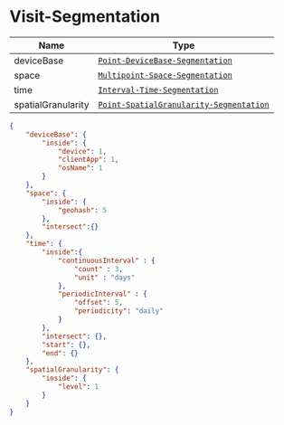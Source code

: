 # Visit-Segmentation

Name        |Type      
------------|----------
deviceBase | [`Point-DeviceBase-Segmentation`](/api/reference/data-modelsata-models/g-d-segmentation/point-device-base.md) 
space | [`Multipoint-Space-Segmentation`](/api/reference/data-modelsata-models/g-d-segmentation/multipoint-space.md) 
time | [`Interval-Time-Segmentation`](/api/reference/data-modelsata-models/g-d-segmentation/interval-time.md) 
spatialGranularity | [`Point-SpatialGranularity-Segmentation`](/api/reference/data-modelsata-models/g-d-segmentation/point-spatial-granularity.md) 

```json
{  
    "deviceBase": {
        "inside": {
            "device": 1,
            "clientApp": 1,
            "osName": 1
        }
    },
    "space": {
        "inside": {
            "geohash": 5
        },
        "intersect":{}
    },
    "time": {
        "inside":{
            "continuousInterval" : {
                "count" : 3,
                "unit" : "days"
            },
            "periodicInterval" : {
            	"offset": 5,
            	"periodicity": "daily"
            }
        },
        "intersect": {},
        "start": {},
        "end": {}
    },
    "spatialGranularity": {
        "inside": {
            "level": 1
        }
    }
}
```


